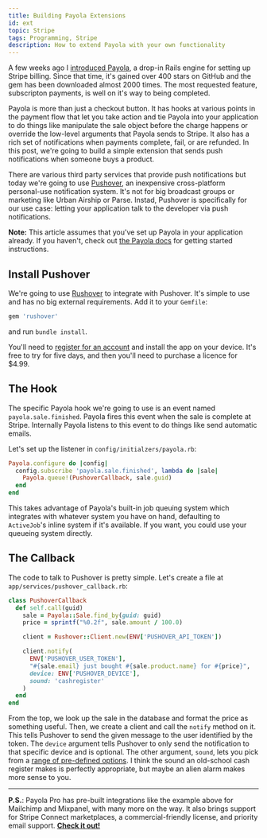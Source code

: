 ```yaml
---
title: Building Payola Extensions
id: ext
topic: Stripe
tags: Programming, Stripe
description: How to extend Payola with your own functionality
---
```


A few weeks ago I [introduced Payola](/introducing-payola), a drop-in Rails engine for setting up Stripe billing. Since that time, it's gained over 400 stars on GitHub and the gem has been downloaded almost 2000 times. The most requested feature, subscripton payments, is well on it's way to being completed.

Payola is more than just a checkout button. It has hooks at various points in the payment flow that let you take action and tie Payola into your application to do things like manipulate the sale object before the charge happens or override the low-level arguments that Payola sends to Stripe. It also has a rich set of notifications when payments complete, fail, or are refunded. In this post, we're going to build a simple extension that sends push notifications when someone buys a product.

There are various third party services that provide push notifications but today we're going to use [Pushover](https://pushover.net), an inexpensive cross-platform personal-use notification system. It's not for big broadcast groups or marketing like Urban Airship or Parse. Instad, Pushover is specifically for our use case: letting your application talk to the developer via push notifications.

**Note:** This article assumes that you've set up Payola in your application already. If you haven't, check out [the Payola docs](https://github.com/peterkeen/payola) for getting started instructions.

## Install Pushover

We're going to use [Rushover](https://github.com/bemurphy/rushover) to integrate with Pushover. It's simple to use and has no big external requirements. Add it to your `Gemfile`:

```ruby
gem 'rushover'
```

and run `bundle install`.

You'll need to [register for an account](https://pushover.net/login) and install the app on your device. It's free to try for five days, and then you'll need to purchase a licence for $4.99.

## The Hook

The specific Payola hook we're going to use is an event named `payola.sale.finished`. Payola fires this event when the sale is complete at Stripe. Internally Payola listens to this event to do things like send automatic emails.

Let's set up the listener in `config/initialzers/payola.rb`:

```ruby
Payola.configure do |config|
  config.subscribe 'payola.sale.finished', lambda do |sale|
    Payola.queue!(PushoverCallback, sale.guid)
  end
end
```

This takes advantage of Payola's built-in job queuing system which integrates with whatever system you have on hand, defaulting to `ActiveJob`'s inline system if it's available. If you want, you could use your queueing system directly.

## The Callback

The code to talk to Pushover is pretty simple. Let's create a file at `app/services/pushover_callback.rb`:

```ruby
class PushoverCallback
  def self.call(guid)
    sale = Payola::Sale.find_by(guid: guid)
    price = sprintf("%0.2f", sale.amount / 100.0)

    client = Rushover::Client.new(ENV['PUSHOVER_API_TOKEN'])

    client.notify(
      ENV['PUSHOVER_USER_TOKEN'],
      "#{sale.email} just bought #{sale.product.name} for #{price}",
      device: ENV['PUSHOVER_DEVICE'],
      sound: 'cashregister'
    )
  end
end
```

From the top, we look up the sale in the database and format the price as something useful. Then, we create a client and call the `notify` method on it. This tells Pushover to send the given message to the user identified by the token. The `device` argument tells Pushover to only send the notification to that specific device and is optional. The other argument, `sound`, lets you pick from a [range of pre-defined options](https://pushover.net/api#sounds). I think the sound an old-school cash register makes is perfectly appropriate, but maybe an alien alarm makes more sense to you.

---

**P.S.**: Payola Pro has pre-built integrations like the example above for Mailchimp and Mixpanel, with many more on the way. It also brings support for Stripe Connect marketplaces, a commercial-friendly license, and priority email support. **[Check it out!](https://www.payola.io/pro)**